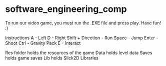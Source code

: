 # software_engineering_comp

To run our video game, you must run the .EXE file and press play. Have fun! :)

Instructions
A - Left
D - Right
Shift + Direction - Run
Space - Jump
Enter - Shoot
Ctrl - Gravity Pack
E - Interact

Res folder holds the resources of the game
Data holds level data
Saves holds game saves
Lib holds Slick2D Libraries
